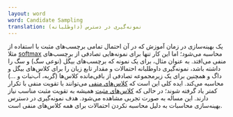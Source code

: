 ```yaml
---
layout: word
word: Candidate Sampling
translation: نمونه‌گیری در دسترس (داوطلبانه)
---
```


یک بهینه‌سازی در زمان آموزش که در آن احتمال تمامی برچسب‌های مثبت با استفاده از مثلا [softmax](/S/softmax) محاسبه می‌شود؛ اما این کار تنها برای نمونه‌هایی تصادفی از برچسب‌های منفی می‌افتد. به عنوان مثال، برای یک نمونه که برچسب‌های بیگل (نوعی سگ) و سگ را داشته باشد، نمونه‌گیری داوطلبانه احتمالات و مقدار تابع زیان را برای کلاس‌های بیگل و داگ و همچنین برای یک زیرمجموعه تصادفی از باقی‌مانده کلاس‌ها (گربه، آب‌نبات و ...) محاسبه می‌کند. ایده کلی این است که [کلاس‌های منفی](/N/negative_class) می‌توانند با تقویت منفی با تکرار کمتر یاد گرفته شوند؛ در حالی که [کلاس‌های مثبت](/P/positive_class) همیشه به تقویت مثبت مناسب نیاز دارند. این مساله به صورت تجربی مشاهده می‌شود. هدف نمونه‌گیری در دسترس بهینه‌سازی محاسبات به دلیل محاسبه نکردن احتمالات برای همه کلاس‌های منفی است.
